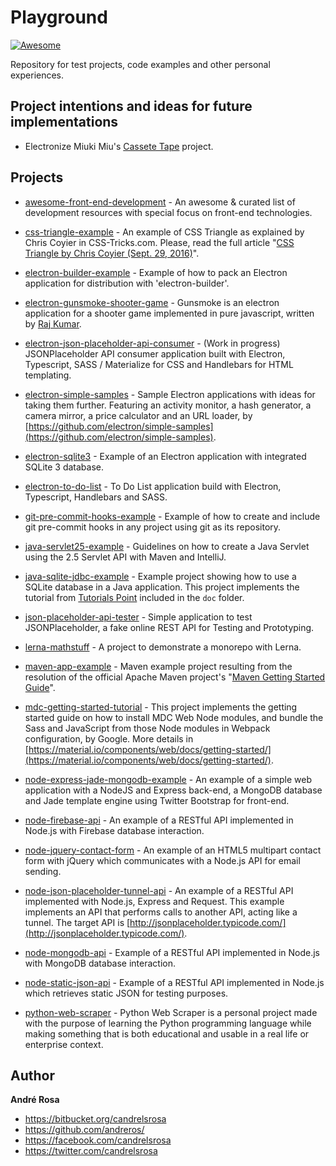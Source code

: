 # Playground 

[![Awesome](https://cdn.rawgit.com/sindresorhus/awesome/d7305f38d29fed78fa85652e3a63e154dd8e8829/media/badge.svg)](https://github.com/andreros/)

Repository for test projects, code examples and other personal experiences.

## Project intentions and ideas for future implementations

* Electronize Miuki Miu's [Cassete Tape](https://github.com/miukimiu/cassette-tape) project.

## Projects

* [awesome-front-end-development](https://github.com/andreros/playground/tree/master/awesome-front-end-development) -
An awesome & curated list of development resources with special focus on front-end technologies.

* [css-triangle-example](https://github.com/andreros/playground/tree/master/css-triangle-example) -
An example of CSS Triangle as explained by Chris Coyier in CSS-Tricks.com. Please, read the full article
"[CSS Triangle by Chris Coyier (Sept. 29, 2016)](https://css-tricks.com/snippets/css/css-triangle/)".

* [electron-builder-example](https://github.com/andreros/playground/tree/master/electron-builder-example) -
Example of how to pack an Electron application for distribution with 'electron-builder'.

* [electron-gunsmoke-shooter-game](https://github.com/andreros/playground/tree/master/electron-gamesmoke-shooter-game) -
Gunsmoke is an electron application for a shooter game implemented in pure javascript, written by
[Raj Kumar](https://www.facebook.com/hackmanraj).

* [electron-json-placeholder-api-consumer](https://github.com/andreros/playground/tree/master/electron-json-placeholder-api-consumer) -
(Work in progress) JSONPlaceholder API consumer application built with Electron, Typescript, SASS / Materialize for CSS and Handlebars for HTML templating.

* [electron-simple-samples](https://github.com/andreros/playground/tree/master/electron-simple-samples) -
Sample Electron applications with ideas for taking them further. Featuring an activity monitor, a hash generator, a camera mirror, a price
calculator and an URL loader, by [https://github.com/electron/simple-samples](https://github.com/electron/simple-samples).

* [electron-sqlite3](https://github.com/andreros/playground/tree/master/electron-sqlite3) -
Example of an Electron application with integrated SQLite 3 database.

* [electron-to-do-list](https://github.com/andreros/playground/tree/master/electron-to-do-list) -
To Do List application build with Electron, Typescript, Handlebars and SASS.

* [git-pre-commit-hooks-example](https://github.com/andreros/playground/tree/master/git-pre-commit-hooks-example) -
Example of how to create and include git pre-commit hooks in any project using git as its repository.

* [java-servlet25-example](https://github.com/andreros/playground/tree/master/java-servlet25-example) -
Guidelines on how to create a Java Servlet using the 2.5 Servlet API with Maven and IntelliJ.

* [java-sqlite-jdbc-example](https://github.com/andreros/playground/tree/master/java-sqlite-jdbc-example) -
Example project showing how to use a SQLite database in a Java application. This project implements the tutorial from
[Tutorials Point](http://www.tutorialspoint.com/sqlite/sqlite_java.htm) included in the ```doc``` folder.

* [json-placeholder-api-tester](https://github.com/andreros/playground/tree/master/json-placeholder-api-tester) -
Simple application to test JSONPlaceholder, a fake online REST API for Testing and Prototyping.

* [lerna-mathstuff](https://github.com/andreros/playground/tree/master/lerna-mathstuff) -
A project to demonstrate a monorepo with Lerna.

* [maven-app-example](https://github.com/andreros/playground/tree/master/maven-app-example) -
Maven example project resulting from the resolution of the official Apache Maven project's
"[Maven Getting Started Guide](https://maven.apache.org/guides/getting-started/index.html)".

* [mdc-getting-started-tutorial](https://github.com/andreros/playground/tree/master/mdc-getting-started-tutorial) -
This project implements the getting started guide on how to install MDC Web Node modules, and bundle the Sass and JavaScript
from those Node modules in Webpack configuration, by Google. More details in
[https://material.io/components/web/docs/getting-started/](https://material.io/components/web/docs/getting-started/).

* [node-express-jade-mongodb-example](https://github.com/andreros/playground/tree/master/node-express-jade-mongodb-example) -
An example of a simple web application with a NodeJS and Express back-end, a MongoDB database and Jade template engine using
Twitter Bootstrap for front-end.

* [node-firebase-api](https://github.com/andreros/playground/tree/master/node-firebase-api) -
An example of a RESTful API implemented in Node.js with Firebase database interaction.

* [node-jquery-contact-form](https://github.com/andreros/playground/tree/master/node-jquery-contact-form) -
An example of an HTML5 multipart contact form with jQuery which communicates with a Node.js API for email sending.

* [node-json-placeholder-tunnel-api](https://github.com/andreros/playground/tree/master/node-json-placeholder-tunnel-api) -
An example of a RESTful API implemented with Node.js, Express and Request. This example implements an API that performs
calls to another API, acting like a tunnel. The target API is [http://jsonplaceholder.typicode.com/](http://jsonplaceholder.typicode.com/).

* [node-mongodb-api](https://github.com/andreros/playground/tree/master/node-mongodb-api) -
Example of a RESTful API implemented in Node.js with MongoDB database interaction.

* [node-static-json-api](https://github.com/andreros/playground/tree/master/node-static-json-api) -
Example of a RESTful API implemented in Node.js which retrieves static JSON for testing purposes.

* [python-web-scraper](https://github.com/andreros/playground/tree/master/python-web-scraper) -
Python Web Scraper is a personal project made with the purpose of learning the Python programming language
while making something that is both educational and usable in a real life or enterprise context.


## Author

**André Rosa**

* <https://bitbucket.org/candrelsrosa>
* <https://github.com/andreros/>
* <https://facebook.com/candrelsrosa>
* <https://twitter.com/candrelsrosa>
